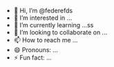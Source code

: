 - 👋 Hi, I’m @federefds
- 👀 I’m interested in ...
- 🌱 I’m currently learning ...ss
- 💞️ I’m looking to collaborate on ...
- 📫 How to reach me ...
- 😄 Pronouns: ...
- ⚡ Fun fact: ...

<!---
federefds/federefds is a ✨ special ✨ repository because its `README.md` (this file) appears on your GitHub profile.
You can click the Preview link to take a look at your changes.
--->
